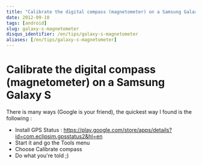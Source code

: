 ```yaml
---
title: "Calibrate the digital compass (magnetometer) on a Samsung Galaxy S"
date: 2012-09-10
tags: [android]
slug: galaxy-s-magnetometer
disqus_identifier: /en/tips/galaxy-s-magnetometer
aliases: [/en/tips/galaxy-s-magnetometer]
---
```

# Calibrate the digital compass (magnetometer) on a Samsung Galaxy S

There is many ways (Google is your friend), the quickest way I found is the following :

*	Install GPS Status : https://play.google.com/store/apps/details?id=com.eclipsim.gpsstatus2&hl=en
*	Start it and go the Tools menu
*	Choose Calibrate compass
*	Do what you're told ;)



